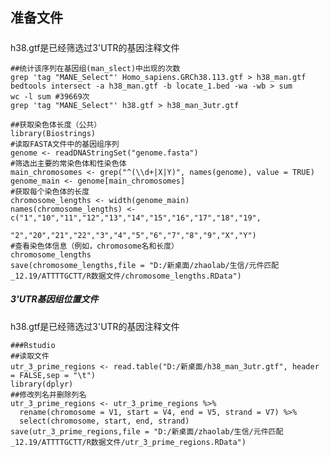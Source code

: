 ## 准备文件
#####  
h38.gtf是已经筛选过3'UTR的基因注释文件
``` 
##统计该序列在基因组(man_slect)中出现的次数
grep 'tag "MANE_Select"' Homo_sapiens.GRCh38.113.gtf > h38_man.gtf
bedtools intersect -a h38_man.gtf -b locate_1.bed -wa -wb > sum
wc -l sum #39669次
grep 'tag "MANE_Select"' h38.gtf > h38_man_3utr.gtf

##获取染色体长度（公共）
library(Biostrings) 
#读取FASTA文件中的基因组序列
genome <- readDNAStringSet("genome.fasta") 
#筛选出主要的常染色体和性染色体
main_chromosomes <- grep("^(\\d+|X|Y)", names(genome), value = TRUE)
genome_main <- genome[main_chromosomes]
#获取每个染色体的长度 
chromosome_lengths <- width(genome_main) 
names(chromosome_lengths) <- c("1","10","11","12","13","14","15","16","17","18","19",
                               "2","20","21","22","3","4","5","6","7","8","9","X","Y")
#查看染色体信息（例如，chromosome名和长度）
chromosome_lengths
save(chromosome_lengths,file = "D:/新桌面/zhaolab/生信/元件匹配_12.19/ATTTTGCTT/R数据文件/chromosome_lengths.RData")
```

##### 3'UTR基因组位置文件
h38.gtf是已经筛选过3'UTR的基因注释文件
```
###Rstudio
##读取文件
utr_3_prime_regions <- read.table("D:/新桌面/h38_man_3utr.gtf", header = FALSE,sep = "\t")
library(dplyr)
##修改列名并删除列名
utr_3_prime_regions <- utr_3_prime_regions %>% 
  rename(chromosome = V1, start = V4, end = V5, strand = V7) %>% 
  select(chromosome, start, end, strand)
save(utr_3_prime_regions,file = "D:/新桌面/zhaolab/生信/元件匹配_12.19/ATTTTGCTT/R数据文件/utr_3_prime_regions.RData")
```

<!--stackedit_data:
eyJoaXN0b3J5IjpbLTE0ODc0NDk1MzksLTEwOTUyMTg0MTMsLT
E5NzA4OTE5ODUsLTE2ODgwODcxMzEsLTE4NjY1NjEzNywxODUw
NTA2MTIzLC02NjAwNzMxOTYsODY4ODA2NDM1LDIwNzgyOTA0OD
AsLTQ0NTM2OTM0OSwtMTQ2MDQ2NDg1N119
-->